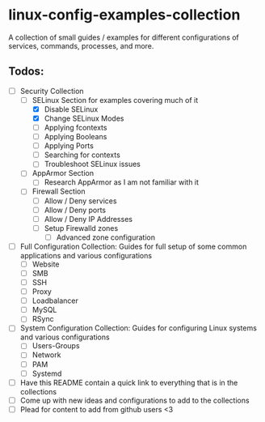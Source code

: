 # linux-config-examples-collection
A collection of small guides / examples for different configurations of services, commands, processes, and more.

## Todos:
- [ ] Security Collection
  - [ ] SELinux Section for examples covering much of it
    - [x] Disable SELinux
    - [x] Change SELinux Modes
    - [ ] Applying fcontexts
    - [ ] Applying Booleans
    - [ ] Applying Ports
    - [ ] Searching for contexts
    - [ ] Troubleshoot SELinux issues
  - [ ] AppArmor Section
    - [ ] Research AppArmor as I am not familiar with it
  - [ ] Firewall Section
    - [ ] Allow / Deny services
    - [ ] Allow / Deny ports
    - [ ] Allow / Deny IP Addresses
    - [ ] Setup Firewalld zones
      - [ ] Advanced zone configuration
- [ ] Full Configuration Collection: Guides for full setup of some common applications and various configurations
  - [ ] Website
  - [ ] SMB
  - [ ] SSH
  - [ ] Proxy
  - [ ] Loadbalancer
  - [ ] MySQL
  - [ ] RSync
- [ ] System Configuration Collection: Guides for configuring Linux systems and various configurations
  - [ ] Users-Groups
  - [ ] Network
  - [ ] PAM
  - [ ] Systemd
- [ ] Have this README contain a quick link to everything that is in the collections
- [ ] Come up with new ideas and configurations to add to the collections
- [ ] Plead for content to add from github users <3
